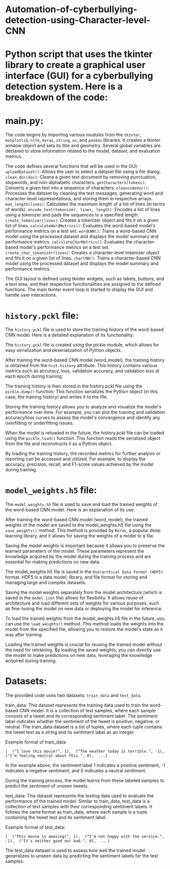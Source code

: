# Automation-of-cyberbullying-detection-using-Character-level-CNN
# Python script that uses the tkinter library to create a graphical user interface (GUI) for a cyberbullying detection system. Here is a breakdown of the code:

# main.py:
The code begins by importing various modules from the `tkinter`, `matplotlib`, `nltk`, `keras`, `string`, `os`, and `pandas` libraries.
It creates a tkinter window object and sets its title and geometry.
Several global variables are declared to store information related to the model, dataset, and evaluation metrics.


The code defines several functions that will be used in the GUI:
`uploadDataset()`: Allows the user to select a dataset file using a file dialog.
`clean_doc(doc)`: Cleans a given text document by removing punctuation, stopwords, and non-alphabetic characters.
`getCharacters(tokens)`: Converts a given text into a sequence of characters.
`cleancodeVec()`: Processes the dataset by cleaning the text messages, generating word and character-level representations, and storing them in respective arrays.
`max_length(lines)`: Calculates the maximum length of a list of lines (in terms of words).
`encode_text(tokenizer, lines, length)`: Encodes a list of lines using a tokenizer and pads the sequences to a specified length.
`create_tokenizer(lines)`: Creates a tokenizer object and fits it on a given list of lines.
`calculateWordMetrics()`: Evaluates the word-based model's performance metrics on a test set.
`wordCNN()`: Trains a word-based CNN model using the processed dataset and displays the model summary and performance metrics.
`calculateCharMetrics()`: Evaluates the character-based model's performance metrics on a test set.
`create_char_tokenizer(lines)`: Creates a character-level tokenizer object and fits it on a given list of lines.
`charCNN()`: Trains a character-based CNN model using the processed dataset and displays the model summary and performance metrics.

The GUI layout is defined using tkinter widgets, such as labels, buttons, and a text area, and their respective functionalities are assigned to the defined functions.
The main tkinter event loop is started to display the GUI and handle user interactions.


# `history.pckl` file:
The `history.pckl` file is used to store the training history of the word-based CNN model. Here is a detailed explanation of its functionality:

The `history.pckl` file is created using the pickle module, which allows for easy serialization and deserialization of Python objects.

After training the word-based CNN model (word_model), the training history is obtained from the `hist.history` attribute. This history contains various metrics such as accuracy, loss, validation accuracy, and validation loss at each epoch during training.

The training history is then stored in the history.pckl file using the `pickle.dump()` function. This function serializes the Python object (in this case, the training history) and writes it to the file.

Storing the training history allows you to analyze and visualize the model's performance over time. For example, you can plot the training and validation accuracy/loss curves to assess the model's convergence and identify any overfitting or underfitting issues.

When the model is reloaded in the future, the history.pckl file can be loaded using the `pickle.load()` function. This function reads the serialized object from the file and reconstructs it as a Python object.

By loading the training history, the recorded metrics for further analysis or reporting can be accessed and utilized. For example, to display the accuracy, precision, recall, and F1-score values achieved by the model during training.


# `model_weights.h5` file:
The `model_weights.h5` file is used to save and load the trained weights of the word-based CNN model. Here is an explanation of its use:

After training the word-based CNN model (word_model), the trained weights of the model are saved to the model_weights.h5 file using the `save_weights()` method. This method is provided by `Keras`, a popular deep learning library, and it allows for saving the weights of a model to a file.

Saving the model weights is important because it allows you to preserve the learned parameters of the model. These parameters represent the knowledge acquired by the model during the training process and are essential for making predictions on new data.

The model_weights.h5 file is saved in the `Hierarchical Data Format (HDF5)` format. HDF5 is a data model, library, and file format for storing and managing large and complex datasets.

Saving the model weights separately from the model architecture (which is saved in the `model.json` file) allows for flexibility. It allows reuse of architecture and load different sets of weights for various purposes, such as fine-tuning the model on new data or deploying the model for inference.

To load the trained weights from the model_weights.h5 file in the future, you can use the `load_weights()` method. This method loads the weights into the model from the specified file, allowing you to restore the model's state as it was after training.

Loading the trained weights is crucial for reusing the trained model without the need for retraining. By loading the saved weights, you can directly use the model to make predictions on new data, leveraging the knowledge acquired during training.

# Datasets:
The provided code uses two datasets: `train_data` and `test_data`. 

train_data: This dataset represents the training data used to train the word-based CNN model. It is a collection of text samples, where each sample consists of a tweet and its corresponding sentiment label. The sentiment label indicates whether the sentiment of the tweet is positive, negative, or neutral. The train_data dataset is a list of tuples, where each tuple contains the tweet text as a string and its sentiment label as an integer.

Example format of train_data:

`[  ("I love this movie!", 1),  ("The weather today is terrible.", -1),  ("I'm feeling neutral about this.", 0),  ...]`

In the example above, the sentiment label 1 indicates a positive sentiment, -1 indicates a negative sentiment, and 0 indicates a neutral sentiment.

During the training process, the model learns from these labeled samples to predict the sentiment of unseen tweets.


test_data: This dataset represents the testing data used to evaluate the performance of the trained model. Similar to train_data, test_data is a collection of text samples with their corresponding sentiment labels. It follows the same format as train_data, where each sample is a tuple containing the tweet text and its sentiment label.

Example format of test_data:

`[  ("This movie is amazing!", 1),  ("I'm not happy with the service.", -1),  ("It's neither good nor bad.", 0),  ...]`

The test_data dataset is used to assess how well the trained model generalizes to unseen data by predicting the sentiment labels for the test samples.
